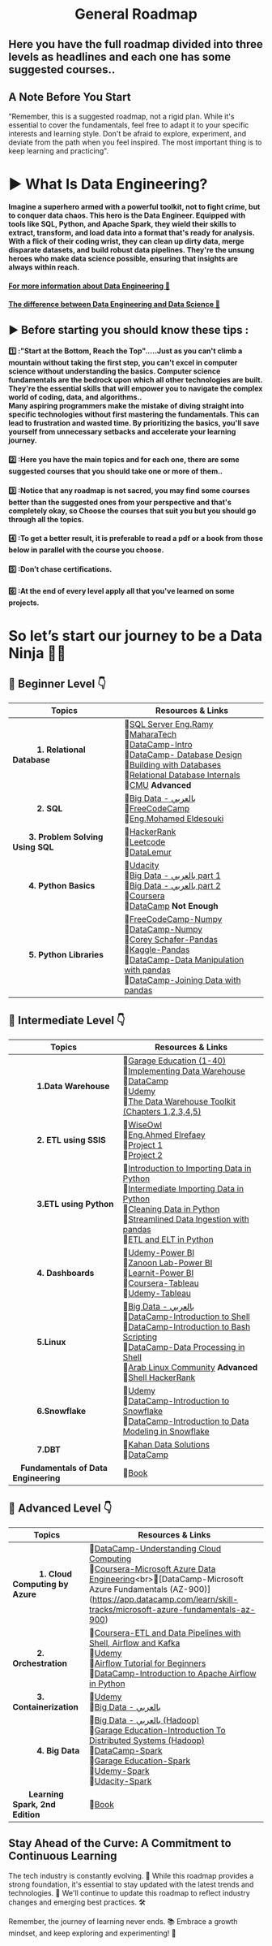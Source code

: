 <h1 align="center">General Roadmap</h1> 

## Here you have the full roadmap divided into three levels as headlines and each one has some suggested courses..
## A Note Before You Start
"Remember, this is a suggested roadmap, not a rigid plan. While it's essential to cover the fundamentals, feel free to adapt it to your specific interests and learning style. Don't be afraid to explore, experiment, and deviate from the path when you feel inspired. The most important thing is to keep learning and practicing".
# ▶ What Is Data Engineering?

#### Imagine a superhero armed with a powerful toolkit, not to fight crime, but to conquer data chaos. This hero is the Data Engineer. Equipped with tools like SQL, Python, and Apache Spark, they wield their skills to extract, transform, and load data into a format that's ready for analysis. With a flick of their coding wrist, they can clean up dirty data, merge disparate datasets, and build robust data pipelines. They're the unsung heroes who make data science possible, ensuring that insights are always within reach.

#### [For more information about Data Engineering :newspaper:](https://www.datacamp.com/blog/what-is-data-engineering) 
#### [The difference between Data Engineering and Data Science 🥊](https://www.datacamp.com/blog/data-scientist-vs-data-engineer) 

## ▶ Before starting you should know these tips :
#### :one:	:**"Start at the Bottom, Reach the Top"**.....Just as you can't climb a mountain without taking the first step, you can't excel in computer science without understanding the basics. Computer science fundamentals are the bedrock upon which all other technologies are built. They're the essential skills that will empower you to navigate the complex world of coding, data, and algorithms..<br>Many aspiring programmers make the mistake of diving straight into specific technologies without first mastering the fundamentals. This can lead to frustration and wasted time. By prioritizing the basics, you'll save yourself from unnecessary setbacks and accelerate your learning journey.<br>

#### :two:	  :Here you have the main topics and for each one, there are some suggested courses that you should take one or more of them..<br>

#### :three:	:Notice that any roadmap is not sacred, you may find some courses better than the suggested ones from your perspective and that's completely okay, so Choose the courses that suit you but you should go through all the topics.<br>

#### :four:  :To get a better result, it is preferable to read a pdf or a book from those below in parallel with the course you choose.

#### :five:  :Don’t chase certifications.
#### :six: :At the end of every level apply all that you've learned on some projects.


# So let’s start our journey to be a Data Ninja 🚀🥷

## 🔰 Beginner Level 👇

| Topics                              | Resources & Links                                                                                                             |
| ----------------------------------- | ------------------------------------------------------------------------------------------------------------------------------|
| &emsp;&emsp;&emsp;**1. Relational Database**                      | 🎥[SQL Server Eng.Ramy](https://www.youtube.com/playlist?list=PLSGEGD0dbMKrvd5ppnyFLm7q3xEH97T-t)<br> 🎥[MaharaTech](https://maharatech.gov.eg/course/view.php?id=740) <br> 🎥[DataCamp-Intro](https://app.datacamp.com/learn/courses/introduction-to-relational-databases-in-sql) <br>🎥[DataCamp- Database Design](https://app.datacamp.com/learn/courses/database-design)<br>🎥[Building with Databases](https://www.youtube.com/playlist?list=PLE8kQVoC67Py5LnCUHp_wp2uzbaBZWSmx)<br>🎥[Relational Database Internals](https://www.youtube.com/playlist?list=PLE8kQVoC67PzGwMMsSk3C8MvfAqcYjusF) <br>🎥[CMU](https://www.youtube.com/playlist?list=PLSE8ODhjZXjbj8BMuIrRcacnQh20hmY9g)  **Advanced**                |
| &emsp;&emsp;&emsp;**2. SQL**                          | 🎥[Big Data - بالعربي](https://www.youtube.com/watch?v=kb-_GbpH3sQ&t=1s) <br> 🎥[FreeCodeCamp](https://www.youtube.com/watch?v=HXV3zeQKqGY&t=1s) <br>🎥[Eng.Mohamed Eldesouki](https://www.youtube.com/playlist?list=PL1DUmTEdeA6J6oDLTveTt4Z7E5qEfFluE) |
| &emsp;&emsp;**3. Problem Solving Using SQL**|:thinking:[HackerRank](https://www.hackerrank.com/domains/sql?filters%5Bstatus%5D%5B%5D=unsolved&badge_type=sql) <br> :thinking:[Leetcode](https://leetcode.com/studyplan/top-sql-50/) <br> :thinking:[DataLemur](https://datalemur.com/)| 
| &emsp;&emsp;**4. Python Basics**|🎥[Udacity](https://www.udacity.com/course/introduction-to-python--ud1110) <br> 🎥[Big Data - بالعربي part 1](https://www.youtube.com/watch?v=XKQaCF_Om8o) <br> 🎥[Big Data - بالعربي part 2](https://www.youtube.com/watch?v=mlbe7Vxr7yA) <br> 🎥[Coursera](https://www.coursera.org/learn/python?specialization=python) <br> 🎥[DataCamp](https://app.datacamp.com/learn/courses/intro-to-python-for-data-science) **Not Enough**|
| &emsp;&emsp;**5. Python Libraries**|🎥[FreeCodeCamp-Numpy](https://www.youtube.com/playlist?list=PL-osiE80TeTsWmV9i9c58mdDCSskIFdDS) <br> 🎥[DataCamp-Numpy](https://app.datacamp.com/learn/courses/introduction-to-numpy) <br> 🎥[Corey Schafer-Pandas](https://www.youtube.com/playlist?list=PL-osiE80TeTsWmV9i9c58mdDCSskIFdDS) <br> 🎥[Kaggle-Pandas](https://www.kaggle.com/learn/pandas) <br> 🎥[DataCamp-Data Manipulation with pandas](https://app.datacamp.com/learn/courses/data-manipulation-with-pandas) <br>🎥[DataCamp-Joining Data with pandas](https://app.datacamp.com/learn/courses/joining-data-with-pandas) | 

## 🔰 Intermediate Level 👇

| Topics                              | Resources & Links                                                                                                             |
| ----------------------------------- | ------------------------------------------------------------------------------------------------------------------------------|
| &emsp;&emsp;&emsp;**1.Data Warehouse**|🎥[Garage Education (1-40)](https://www.youtube.com/playlist?list=PLxNoJq6k39G_m6DYjpz-V92DkaQEiXxkF)<br>🎥[Implementing Data Warehouse](https://www.youtube.com/playlist?list=PL1565idytjOTwGN63vZK7lNK6pVXpGo3s) <br>🎥[DataCamp](https://app.datacamp.com/learn/courses/data-warehousing-concepts)<br>🎥[Udemy](https://www.udemy.com/course/data-warehouse-the-ultimate-guide/?couponCode=MTST7102224A2)<br>📑[The Data Warehouse Toolkit (Chapters 1,2,3,4,5)](https://www.oreilly.com/library/view/the-data-warehouse/9781118530801/)|
|&emsp;&emsp;&emsp;**2. ETL using SSIS**|🎥[WiseOwl](https://www.youtube.com/playlist?list=PLNIs-AWhQzcmPg_uV2BZi_KRG4LKs6cRs)<br>🎥[Eng.Ahmed Elrefaey](https://www.youtube.com/playlist?list=PLgOQg5m1pmp84jmXHGNWWYuU3m4bNCmfs)<br>:construction:[Project 1](https://www.youtube.com/playlist?list=PLcAbhg_RWLaLUaYpAAvOLu2hlyVgZlRjb)<br>:construction:[Project 2](https://www.youtube.com/watch?v=eNxbMwUGl1g&t=2888s)|
|&emsp;&emsp;&emsp;**3.ETL using Python**|🎥[Introduction to Importing Data in Python](https://app.datacamp.com/learn/courses/introduction-to-importing-data-in-python)<br>🎥[Intermediate Importing Data in Python](https://app.datacamp.com/learn/courses/intermediate-importing-data-in-python)<br>🎥[Cleaning Data in Python](https://app.datacamp.com/learn/courses/cleaning-data-in-python)<br>🎥[Streamlined Data Ingestion with pandas](https://app.datacamp.com/learn/courses/streamlined-data-ingestion-with-pandas)<br>🎥[ETL and ELT in Python](https://app.datacamp.com/learn/courses/etl-and-elt-in-python)|
|&emsp;&emsp;&emsp;**4. Dashboards**|🎥[Udemy-Power BI](https://www.udemy.com/course/microsoft-power-bi-up-running-with-power-bi-desktop/?couponCode=MTST7102224A2)<br>🎥[Zanoon Lab-Power BI](https://www.youtube.com/playlist?list=PL69umUTzySPGWMxnmhX9SV5PIEbdnHv63)<br>🎥[Learnit-Power BI](https://www.youtube.com/playlist?list=PLoyECfvEFOjaMKFbBSKSmnOpEcXqqRegW)<br>🎥[Coursera-Tableau](https://www.coursera.org/specializations/data-visualization)<br>🎥[Udemy-Tableau](https://www.udemy.com/course/up-running-with-tableau-desktop/?couponCode=MTST7102224A2)|
|&emsp;&emsp;&emsp;**5.Linux**|🎥[Big Data - بالعربي](https://www.youtube.com/watch?v=gojeTqXdBH0&list=PLrooD4hY1QqADSWBJISGAq_qEPIed550b&index=3)<br>🎥[DataCamp-Introduction to Shell](https://app.datacamp.com/learn/courses/introduction-to-shell)<br>🎥[DataCamp-Introduction to Bash Scripting](https://app.datacamp.com/learn/courses/introduction-to-bash-scripting)<br>🎥[DataCamp-Data Processing in Shell](https://app.datacamp.com/learn/courses/data-processing-in-shell)<br>🎥[Arab Linux Community](https://www.youtube.com/playlist?list=PLy1Fx2HfcmWBpD_PI4AQpjeDK5-5q6TG7) **Advanced**<br>🤔[Shell HackerRank](https://www.hackerrank.com/domains/shell) |
|&emsp;&emsp;&emsp;**6.Snowflake**|🎥[Udemy](https://www.udemy.com/course/snowflake-masterclass/?couponCode=MTST7102224A2)<br>🎥[DataCamp-Introduction to Snowflake](https://app.datacamp.com/learn/courses/introduction-to-snowflake)<br>🎥[DataCamp-Introduction to Data Modeling in Snowflake](https://app.datacamp.com/learn/courses/introduction-to-data-modeling-in-snowflake)|
|&emsp;&emsp;&emsp;**7.DBT**|🎥[Kahan Data Solutions](https://www.youtube.com/playlist?list=PLy4OcwImJzBLJzLYxpxaPUmCWp8j1esvT)<br>🎥[DataCamp](https://app.datacamp.com/learn/courses/introduction-to-dbt)|
|&emsp;**Fundamentals of Data Engineering**|📑[Book](https://www.oreilly.com/library/view/fundamentals-of-data/9781098108298/?_gl=1*rcg1fp*_ga*MTc2MDU5NDI2OS4xNzMyNjU4NDky*_ga_092EL089CH*MTczMjY3NDc0Ny4yLjEuMTczMjY3NDc5My4xNC4wLjA.)|

## 🔰 Advanced Level 👇

| Topics                              | Resources & Links                                                                                                             |
| ----------------------------------- | ------------------------------------------------------------------------------------------------------------------------------|
|&emsp;&emsp;&emsp; **1. Cloud Computing by Azure**|🎥[DataCamp-Understanding Cloud Computing](https://app.datacamp.com/learn/courses/understanding-cloud-computing) <br>🎥[Coursera-Microsoft Azure Data Engineering](https://www.coursera.org/professional-certificates/microsoft-azure-dp-203-data-engineering?)<br>🎥[DataCamp-Microsoft Azure Fundamentals (AZ-900)](https://app.datacamp.com/learn/skill-tracks/microsoft-azure-fundamentals-az-900)|
|&emsp;&emsp;&emsp;**2. Orchestration**|🎥[Coursera-ETL and Data Pipelines with Shell, Airflow and Kafka](https://www.coursera.org/learn/etl-and-data-pipelines-shell-airflow-kafka)<br>🎥[Udemy](https://www.udemy.com/course/the-complete-hands-on-course-to-master-apache-airflow/?couponCode=MTST7102224A2)<br>🎥[Airflow Tutorial for Beginners](https://www.youtube.com/watch?v=K9AnJ9_ZAXE&list=PLwFJcsJ61oujAqYpMp1kdUBcPG0sE0QMT)<br>🎥[DataCamp-Introduction to Apache Airflow in Python](https://app.datacamp.com/learn/courses/introduction-to-apache-airflow-in-python)|
|&emsp;&emsp;&emsp;**3. Containerization**|🎥[Udemy](https://www.udemy.com/course/docker-kubernetes-the-practical-guide/?couponCode=MTST7102224A2) <br>🎥[Big Data - بالعربي](https://www.youtube.com/watch?v=PrusdhS2lmo&t=14644s)|
|&emsp;&emsp;&emsp;**4. Big Data**|🎥[Big Data - بالعربي (Hadoop)](https://www.youtube.com/playlist?list=PLrooD4hY1QqAK5pbBpcthLuMa-cXnXJLE) <br>🎥[Garage Education-Introduction To Distributed Systems (Hadoop)](https://www.youtube.com/watch?v=Ot63tlh0PaE&list=PLxNoJq6k39G8Ak39PDC-oYvp6ZRvIn3Pa) <br>🎥[DataCamp-Spark](https://app.datacamp.com/learn/skill-tracks/big-data-with-pyspark) <br>🎥[Garage Education-Spark](https://www.youtube.com/playlist?list=PLxNoJq6k39G9lTU9A65HwC0uWD-XkqqOi) <br>🎥[Udemy-Spark](https://www.udemy.com/course/apache-spark-programming-in-python-for-beginners/?couponCode=MTST7102224A2) <br>🎥[Udacity-Spark](https://bit.ly/3sYKFUZ ) <br>|
|&emsp;&emsp;**Learning Spark, 2nd Edition**|📑[Book](https://www.oreilly.com/library/view/learning-spark-2nd/9781492050032/?_gl=1*179wvmq*_ga*MTc2MDU5NDI2OS4xNzMyNjU4NDky*_ga_092EL089CH*MTczMjY3ODcwOS4zLjEuMTczMjY3ODczOC4zMS4wLjA.)|

## **Stay Ahead of the Curve: A Commitment to Continuous Learning**

The tech industry is constantly evolving. 💫 While this roadmap provides a strong foundation, it's essential to stay updated with the latest trends and technologies. 🚀 We'll continue to update this roadmap to reflect industry changes and emerging best practices. 🛠️

Remember, the journey of learning never ends. 📚 Embrace a growth mindset, and keep exploring and experimenting! 🧪



